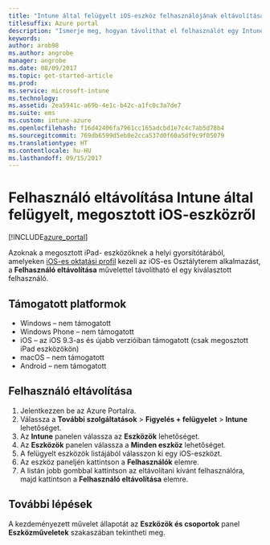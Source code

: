 ```yaml
---
title: "Intune által felügyelt iOS-eszköz felhasználójának eltávolítása"
titlesuffix: Azure portal
description: "Ismerje meg, hogyan távolíthat el felhasználót egy Intune által felügyelt, megosztott iOS-eszközről.”"
keywords: 
author: arob98
ms.author: angrobe
manager: angrobe
ms.date: 08/09/2017
ms.topic: get-started-article
ms.prod: 
ms.service: microsoft-intune
ms.technology: 
ms.assetid: 2ea5941c-a69b-4e1c-b42c-a1fc0c3a7de7
ms.suite: ems
ms.custom: intune-azure
ms.openlocfilehash: f16d42406fa7961cc165adcbd1e7c4c7ab5d78b4
ms.sourcegitcommit: 769db6599d5eb0e2cca537d0f60a5df9c9f05079
ms.translationtype: HT
ms.contentlocale: hu-HU
ms.lasthandoff: 09/15/2017
---
```

# <a name="remove-a-user-from-a-shared-ios-device-with-intune"></a>Felhasználó eltávolítása Intune által felügyelt, megosztott iOS-eszközről


[!INCLUDE[azure_portal](./includes/azure_portal.md)]

Azoknak a megosztott iPad- eszközöknek a helyi gyorsítótárából, amelyeken [iOS-es oktatási profil](education-settings-configure-ios.md) kezeli az iOS-es Osztályterem alkalmazást, a **Felhasználó eltávolítása** művelettel távolítható el egy kiválasztott felhasználó. 

## <a name="supported-platforms"></a>Támogatott platformok

- Windows – nem támogatott
- Windows Phone – nem támogatott
- iOS – az iOS 9.3-as és újabb verzióiban támogatott (csak megosztott iPad eszközökön)
- macOS – nem támogatott
- Android – nem támogatott

## <a name="how-to-remove-a-user"></a>Felhasználó eltávolítása

1. Jelentkezzen be az Azure Portalra.
2. Válassza a **További szolgáltatások** > **Figyelés + felügyelet** > **Intune** lehetőséget.
3. Az **Intune** panelen válassza az **Eszközök** lehetőséget.
4. Az **Eszközök** panelen válassza a **Minden eszköz** lehetőséget.
5. A felügyelt eszközök listájából válasszon ki egy iOS-eszközt.
6. Az eszköz paneljén kattintson a **Felhasználók** elemre.
7. A listán jobb gombbal kattintson az eltávolítani kívánt felhasználóra, majd kattintson a **Felhasználó eltávolítása** elemre.

## <a name="next-steps"></a>További lépések

A kezdeményezett művelet állapotát az **Eszközök és csoportok** panel **Eszközműveletek** szakaszában tekintheti meg.
